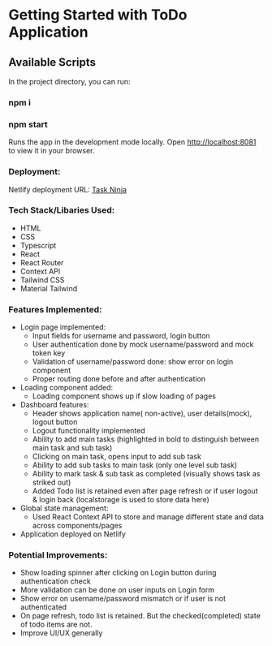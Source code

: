 # Getting Started with ToDo Application

## Available Scripts

In the project directory, you can run:

### npm i

### npm start

Runs the app in the development mode locally.
Open [http://localhost:8081](http://localhost:8081) to view it in your browser.

### Deployment:

Netlify deployment URL: [Task Ninja]()

### Tech Stack/Libaries Used:

- HTML
- CSS
- Typescript
- React
- React Router
- Context API
- Tailwind CSS
- Material Tailwind

### Features Implemented:

- Login page implemented:
  - Input fields for username and password, login button
  - User authentication done by mock username/password and mock token key
  - Validation of username/password done: show error on login component
  - Proper routing done before and after authentication
- Loading component added:
  - Loading component shows up if slow loading of pages
- Dashboard features:
  - Header shows application name( non-active), user details(mock), logout button
  - Logout functionality implemented
  - Ability to add main tasks (highlighted in bold to distinguish between main task and sub task)
  - Clicking on main task, opens input to add sub task
  - Ability to add sub tasks to main task (only one level sub task)
  - Ability to mark task & sub task as completed (visually shows task as striked out)
  - Added Todo list is retained even after page refresh or if user logout & login back (localstorage is used to store data here)
- Global state management:
  - Used React Context API to store and manage different state and data across components/pages
- Application deployed on Netlify

### Potential Improvements:

- Show loading spinner after clicking on Login button during authentication check
- More validation can be done on user inputs on Login form
- Show error on username/password mismatch or if user is not authenticated
- On page refresh, todo list is retained. But the checked(completed) state of todo items are not.
- Improve UI/UX generally
